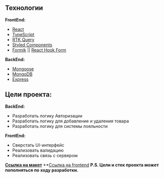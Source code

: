 ## Технологии
**FrontEnd:**
- [React](https://reactjs.org/)
- [TypeScript](https://www.typescriptlang.org/)
- [RTK Query](https://redux-toolkit.js.org/rtk-query/overview)
- [Styled Components](https://styled-components.com/)
- [Formik](https://formik.org/) || [React Hook Form](https://react-hook-form.com/)

**BackEnd:**
- [Mongoose](https://mongoosejs.com/docs/)
- [MongoDB](https://www.mongodb.com/)
- [Express](https://expressjs.com/ru/)

## Цели проекта:
**BackEnd:**
- Разработать логику Авторизации
- Разработать логику для добавление и удаления товара
- Разработать логику для системы лояльности

**FrontEnd:**
- Сверстать UI-интерфейс
- Реализовать валидацию
- Реализовать связь с сервером

**[Ссылка на макет](https://www.figma.com/file/01OMPGFH0QlTMsHiqlbIuj/market?node-id=0%3A1)**
**[Ссылка на frontend](https://github.com/lgkcc/market)
**P.S. Цели и стек проекта может пополняться по ходу разработки.**